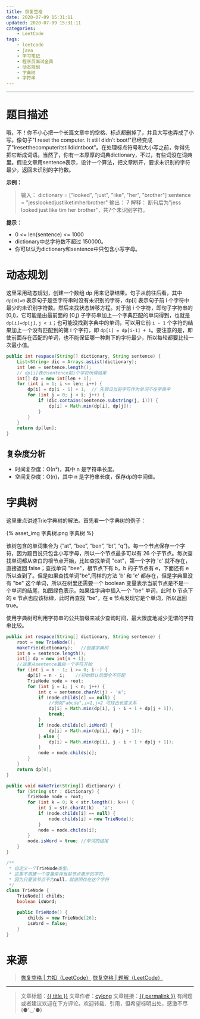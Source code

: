 ```yaml
---
title: 恢复空格
date: 2020-07-09 15:31:11
updated: 2020-07-09 15:31:11
categories:
    - LeetCode
tags:
    - leetcode
    - java
    - 学习笔记
    - 程序员面试金典
    - 动态规划
    - 字典树
    - 字符串
---
```

---

# 题目描述

哦，不！你不小心把一个长篇文章中的空格、标点都删掉了，并且大写也弄成了小写。像句子"I reset the computer. It still didn’t boot!"已经变成了"iresetthecomputeritstilldidntboot"。在处理标点符号和大小写之前，你得先把它断成词语。当然了，你有一本厚厚的词典dictionary，不过，有些词没在词典里。假设文章用sentence表示，设计一个算法，把文章断开，要求未识别的字符最少，返回未识别的字符数。

**示例：**

> 输入：
> dictionary = ["looked", "just", "like", "her", "brother"]
> sentence = "jesslookedjustliketimherbrother"
> 输出： 7
> 解释： 断句后为"jess looked just like tim her brother"，共7个未识别字符。

**提示：**
* 0 <= len(sentence) <= 1000
* dictionary中总字符数不超过 150000。
* 你可以认为dictionary和sentence中只包含小写字母。

<!-- more -->

# 动态规划

这里采用动态规划，创建一个数组 dp 用来记录结果。句子从前往后看，其中 `dp[0]=0` 表示句子是空字符串时没有未识别的字符，dp[i] 表示句子前 i 个字符中最少的未识别字符数。然后来找状态转移方程。对于前 i 个字符，即句子字符串的 [0,i)，它可能是由最前面的 [0,j) 子字符串加上一个字典匹配的单词得到，也就是 `dp[i]=dp[j]`, `j < i`；也可能没找到字典中的单词，可以用它前 `i - 1` 个字符的结果加上一个没有匹配到的第 i 个字符，即 `dp[i] = dp[i-1] + 1`。要注意的是，即使前面存在匹配的单词，也不能保证哪一种剩下的字符最少，所以每轮都要比较一次最小值。

```java
public int respace(String[] dictionary, String sentence) {
    List<String> dic = Arrays.asList(dictionary);
    int len = sentence.length();
    // dp[i]表示sentence前i个字符所得结果
    int[] dp = new int[len + 1];
    for (int i = 1; i <= len; i++) {
        dp[i] = dp[i - 1] + 1;  // 先假设当前字符作为单词不在字典中
        for (int j = 0; j < i; j++) {
            if (dic.contains(sentence.substring(j, i))) {
                dp[i] = Math.min(dp[i], dp[j]);
            }
        }
    }
    return dp[len];
}
```

## 复杂度分析

* 时间复杂度：Ο(n²)，其中 n 是字符串长度。
* 空间复杂度：O(n)，其中 n 是字符串长度，保存dp的中间值。

# 字典树

这里重点讲述Trie字典树的解法。首先看一个字典树的例子：

{% asset_img 字典树.png 字典树 %}

该树包含的单词集合为 {“at”, “bee”, “ben”, “bt”, “q”}。每一个节点保存一个字符，因为题目说只包含小写字母，所以一个节点最多可以有 26 个子节点。每次查找单词都从空白的根节点开始，比如查找单词 "cat"，第一个字符 'c' 就不存在，直接返回 false；查找单词 "bee"，根节点下有 b，b 的子节点有 e，下面还有 e 所以查到了。但是如果查找单词"be",同样的方法 'b' 和 'e' 都存在，但是字典里没有 "be" 这个单词，所以在树里还需要一个 boolean 变量表示当前节点是不是一个单词的结尾，如图绿色表示。如果往字典中插入一个 "be" 单词，此时 b 节点下的 e 节点也应该标绿，此时再查找 "be"，在 e 节点发现它是个单词，所以返回 true。

使用字典树可利用字符串的公共前缀来减少查询时间，最大限度地减少无谓的字符串比较。

```java
public int respace(String[] dictionary, String sentence) {
    root = new TrieNode();
    makeTrie(dictionary);   //创建字典树
    int n = sentence.length();
    int[] dp = new int[n + 1];
    //这里从sentence最后一个字符开始
    for (int i = n - 1; i >= 0; i--) {
        dp[i] = n - i;    //初始默认后面全不匹配
        TrieNode node = root;
        for (int j = i; j < n; j++) {
            int c = sentence.charAt(j) - 'a';
            if (node.childs[c] == null) {
                //例如"abcde",i=1,j=2 可找出长度关系
                dp[i] = Math.min(dp[i], j - i + 1 + dp[j + 1]);
                break;
            }
            if (node.childs[c].isWord) {
                dp[i] = Math.min(dp[i], dp[j + 1]);
            } else {
                dp[i] = Math.min(dp[i], j - i + 1 + dp[j + 1]);
            }
            node = node.childs[c];
        }
    }
    return dp[0];
}

public void makeTrie(String[] dictionary) {
    for (String str : dictionary) {
        TrieNode node = root;
        for (int k = 0; k < str.length(); k++) {
            int i = str.charAt(k) - 'a';
            if (node.childs[i] == null) {
                node.childs[i] = new TrieNode();
            }
            node = node.childs[i];
        }
        node.isWord = true; //单词的结尾
    }
}

/**
 * 自定义一个TrieNode类型。
 * 这里不用建一个变量来存当前节点表示的字符，
 * 因为只要该节点不为null，就说明存在这个字符
 */
class TrieNode {
    TrieNode[] childs;
    boolean isWord;

    public TrieNode() {
        childs = new TrieNode[26];
        isWord = false;
    }
}
```

# 来源

> [恢复空格 | 力扣（LeetCode）][1]
> [恢复空格 | 题解（LeetCode）][2]

---

> 文章标题：<a href='{{ permalink }}' title='{{ title }}' >{{ title }}</a>
> 文章作者：[cylong](http://www.cylong.com/about/ "cylong")
> 文章链接：<a href='{{ permalink }}' title='{{ title }}' >{{ permalink }}</a>
> 有问题或者建议欢迎在下方评论。欢迎转载、引用，但希望标明出处，感激不尽(●'◡'●)

[1]: https://leetcode-cn.com/problems/re-space-lcci/ "恢复空格 | 力扣（LeetCode）"
[2]: https://leetcode-cn.com/problems/re-space-lcci/solution/cong-bao-li-ru-shou-you-hua-yi-ji-triezi-dian-shu-/ "恢复空格 | 题解（LeetCode）"
